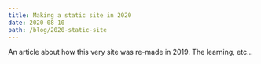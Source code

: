 ```yaml
---
title: Making a static site in 2020
date: 2020-08-10
path: /blog/2020-static-site
---
```


An article about how this very site was re-made in 2019. The learning, etc...
